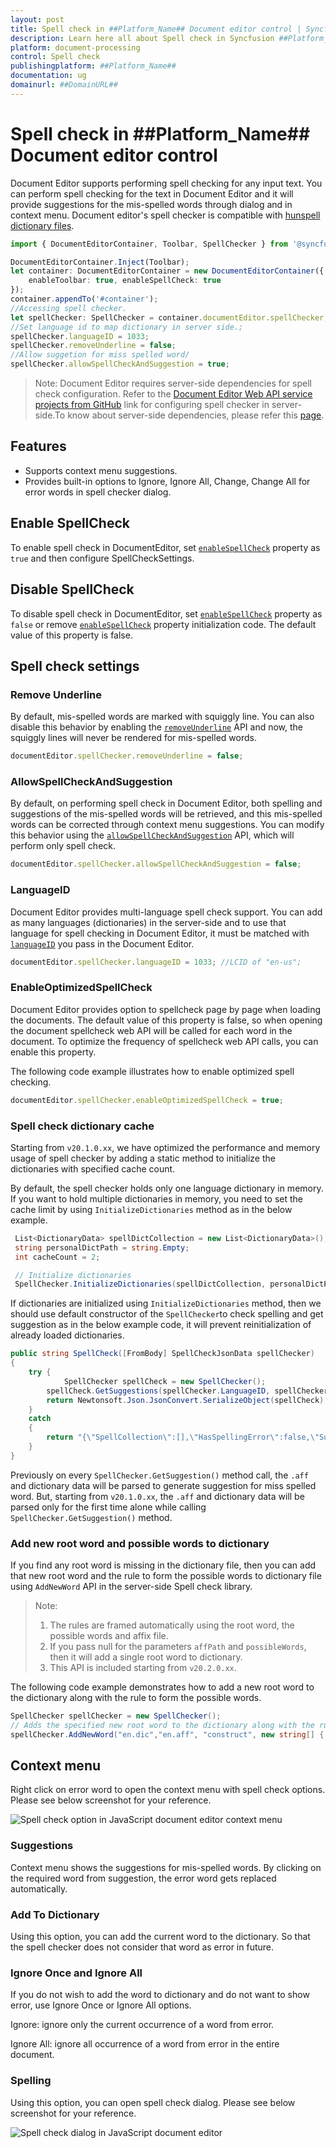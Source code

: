 ```yaml
---
layout: post
title: Spell check in ##Platform_Name## Document editor control | Syncfusion
description: Learn here all about Spell check in Syncfusion ##Platform_Name## Document editor control of Syncfusion Essential JS 2 and more.
platform: document-processing
control: Spell check 
publishingplatform: ##Platform_Name##
documentation: ug
domainurl: ##DomainURL##
---
```


# Spell check in ##Platform_Name## Document editor control

Document Editor supports performing spell checking for any input text. You can perform spell checking for the text in Document Editor and it will provide suggestions for the mis-spelled words through dialog and in context menu. Document editor's spell checker is compatible with [hunspell dictionary files](https://github.com/wooorm/dictionaries).

```ts
import { DocumentEditorContainer, Toolbar, SpellChecker } from '@syncfusion/ej2-documenteditor';

DocumentEditorContainer.Inject(Toolbar);
let container: DocumentEditorContainer = new DocumentEditorContainer({
    enableToolbar: true, enableSpellCheck: true
});
container.appendTo('#container');
//Accessing spell checker.
let spellChecker: SpellChecker = container.documentEditor.spellChecker;
//Set language id to map dictionary in server side.;
spellChecker.languageID = 1033;
spellChecker.removeUnderline = false;
//Allow suggetion for miss spelled word/
spellChecker.allowSpellCheckAndSuggestion = true;
```

>Note: Document Editor requires server-side dependencies for spell check configuration.
Refer to the [Document Editor Web API service projects from GitHub](https://gitea.syncfusion.com/essential-studio/ej2-documenteditor-server/) link for configuring spell checker in server-side.To know about server-side dependencies, please refer this [page](./web-services-overview).

## Features

* Supports context menu suggestions.
* Provides built-in options to Ignore, Ignore All, Change, Change All for error words in spell checker        dialog.

## Enable SpellCheck

To enable spell check in DocumentEditor, set [`enableSpellCheck`](https://ej2.syncfusion.com/documentation/api/document-editor#enablespellcheck) property as `true` and then configure SpellCheckSettings.

## Disable SpellCheck

To disable spell check in DocumentEditor, set [`enableSpellCheck`](https://ej2.syncfusion.com/documentation/api/document-editor#enablespellcheck) property as `false` or remove [`enableSpellCheck`](https://ej2.syncfusion.com/documentation/api/document-editor#enablespellcheck) property initialization code. The default value of this property is false.

## Spell check settings

### Remove Underline

By default, mis-spelled words are marked with squiggly line. You can also disable this behavior by enabling the [`removeUnderline`](https://ej2.syncfusion.com/documentation/api/document-editor/spellChecker#removeunderline) API and now, the squiggly lines will never be rendered for mis-spelled words.

```ts
documentEditor.spellChecker.removeUnderline = false;
```

### AllowSpellCheckAndSuggestion

By default, on performing spell check in Document Editor, both spelling and suggestions of the mis-spelled words will be retrieved, and this mis-spelled words can be corrected through context menu suggestions. You can modify this behavior using the [`allowSpellCheckAndSuggestion`](https://ej2.syncfusion.com/documentation/api/document-editor/spellChecker#allowspellcheckandsuggestion) API, which will perform only spell check.

```ts
documentEditor.spellChecker.allowSpellCheckAndSuggestion = false;
```

### LanguageID

Document Editor provides multi-language spell check support. You can add as many languages (dictionaries) in the server-side and to use that language for spell checking in Document Editor, it must be matched with [`languageID`](https://ej2.syncfusion.com/documentation/api/document-editor/spellChecker#languageid) you pass in the Document Editor.

```ts
documentEditor.spellChecker.languageID = 1033; //LCID of "en-us";
```

### EnableOptimizedSpellCheck

Document Editor provides option to spellcheck page by page when loading the documents. The default value of this property is false, so when opening the document spellcheck web API will be called for each word in the document. To optimize the frequency of spellcheck web API calls, you can enable this property.

The following code example illustrates how to enable optimized spell checking.

```ts
documentEditor.spellChecker.enableOptimizedSpellCheck = true;
```

### Spell check dictionary cache

Starting from `v20.1.0.xx`, we have optimized the performance and memory usage of spell checker by adding a static method to initialize the dictionaries with specified cache count.

By default, the spell checker holds only one language dictionary in memory. If you want to hold multiple dictionaries in memory, you need to set the cache limit by using `InitializeDictionaries` method as in the below example.

```c#
 List<DictionaryData> spellDictCollection = new List<DictionaryData>();
 string personalDictPath = string.Empty;
 int cacheCount = 2;

 // Initialize dictionaries
 SpellChecker.InitializeDictionaries(spellDictCollection, personalDictPath, cacheCount);
```

If dictionaries are initialized using `InitializeDictionaries` method, then we should use default constructor of the `SpellChecker`to check spelling and get suggestion as in the below example code, it will prevent reinitialization of already loaded dictionaries.

```c#
public string SpellCheck([FromBody] SpellCheckJsonData spellChecker)
{
    try {
            SpellChecker spellCheck = new SpellChecker();
        spellCheck.GetSuggestions(spellChecker.LanguageID, spellChecker.TexttoCheck, spellChecker.CheckSpelling, spellChecker.CheckSuggestion, spellChecker.AddWord);
        return Newtonsoft.Json.JsonConvert.SerializeObject(spellCheck);
    }
    catch
    {
        return "{\"SpellCollection\":[],\"HasSpellingError\":false,\"Suggestions\":null}";
    }
}
```

Previously on every `SpellChecker.GetSuggestion()` method call, the `.aff` and dictionary data will be parsed to generate suggestion for miss spelled word. But, starting from `v20.1.0.xx`, the `.aff` and dictionary data will be parsed only for the first time alone while calling `SpellChecker.GetSuggestion()` method.

### Add new root word and possible words to dictionary

If you find any root word is missing in the dictionary file, then you can add that new root word and the rule to form the possible words to dictionary file using `AddNewWord` API in the server-side Spell check library.

>Note:
>1. The rules are framed automatically using the root word, the possible words and affix file.
>2. If you pass null for the parameters `affPath` and `possibleWords`, then it will add a single root word to dictionary.
>3. This API is included starting from `v20.2.0.xx`.

The following code example demonstrates how to add a new root word to the dictionary along with the rule to form the possible words.

```c#
SpellChecker spellChecker = new SpellChecker();
// Adds the specified new root word to the dictionary along with the rule to form the possible words.
spellChecker.AddNewWord("en.dic","en.aff", "construct", new string[] { "constructs", "reconstruct", "constructed", "constructive" });
```

## Context menu

Right click on error word to open the context menu with spell check options. Please see below screenshot for your reference.

![Spell check option in JavaScript document editor context menu](images/spell-check-menu.png)

### Suggestions

Context menu shows the suggestions for mis-spelled words. By clicking on the required word from suggestion, the error word gets replaced automatically.

### Add To Dictionary

Using this option, you can add the current word to the dictionary. So that the spell checker does not consider that word as error in future.

### Ignore Once and Ignore All

If you do not wish to add the word to dictionary and do not want to show error, use Ignore Once or Ignore All options.

Ignore: ignore only the current occurrence of a word from error.

Ignore All: ignore all occurrence of a word from error in the entire document.

### Spelling

Using this option, you can open spell check dialog. Please see below screenshot for your reference.

![Spell check dialog in JavaScript document editor](images/spell-check-dialog.png)
